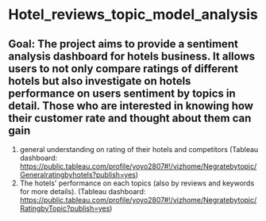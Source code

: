 # Hotel_reviews_topic_model_analysis
## Goal: The project aims to provide a sentiment analysis dashboard for hotels business. It allows users to not only compare ratings of different hotels but also investigate on hotels performance on users sentiment by topics in detail. Those who are interested in knowing how their customer rate and thought about them can gain
1) general understanding on rating of their hotels and competitors (Tableau dashboard: https://public.tableau.com/profile/yoyo2807#!/vizhome/Negratebytopic/Generalratingbyhotels?publish=yes) 
2) The hotels' performance on each topics (also by reviews and keywords for more details).  (Tableau dashboard: https://public.tableau.com/profile/yoyo2807#!/vizhome/Negratebytopic/RatingbyTopic?publish=yes) 

